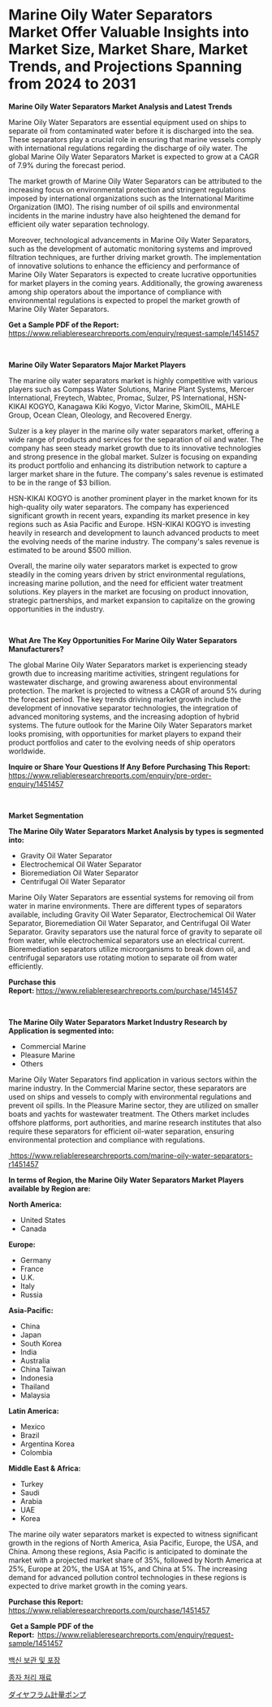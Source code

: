 <p><h1>Marine Oily Water Separators Market Offer Valuable Insights into Market Size, Market Share, Market Trends, and Projections Spanning from 2024 to 2031</h1></p><p><strong>Marine Oily Water Separators Market Analysis and Latest Trends</strong></p>
<p><p>Marine Oily Water Separators are essential equipment used on ships to separate oil from contaminated water before it is discharged into the sea. These separators play a crucial role in ensuring that marine vessels comply with international regulations regarding the discharge of oily water. The global Marine Oily Water Separators Market is expected to grow at a CAGR of 7.9% during the forecast period.</p><p>The market growth of Marine Oily Water Separators can be attributed to the increasing focus on environmental protection and stringent regulations imposed by international organizations such as the International Maritime Organization (IMO). The rising number of oil spills and environmental incidents in the marine industry have also heightened the demand for efficient oily water separation technology.</p><p>Moreover, technological advancements in Marine Oily Water Separators, such as the development of automatic monitoring systems and improved filtration techniques, are further driving market growth. The implementation of innovative solutions to enhance the efficiency and performance of Marine Oily Water Separators is expected to create lucrative opportunities for market players in the coming years. Additionally, the growing awareness among ship operators about the importance of compliance with environmental regulations is expected to propel the market growth of Marine Oily Water Separators.</p></p>
<p><strong>Get a Sample PDF of the Report:&nbsp;</strong> <a href="https://www.reliableresearchreports.com/enquiry/request-sample/1451457">https://www.reliableresearchreports.com/enquiry/request-sample/1451457</a></p>
<p>&nbsp;</p>
<p><strong>Marine Oily Water Separators Major Market Players</strong></p>
<p><p>The marine oily water separators market is highly competitive with various players such as Compass Water Solutions, Marine Plant Systems, Mercer International, Freytech, Wabtec, Promac, Sulzer, PS International, HSN-KIKAI KOGYO, Kanagawa Kiki Kogyo, Victor Marine, SkimOIL, MAHLE Group, Ocean Clean, Oleology, and Recovered Energy. </p><p>Sulzer is a key player in the marine oily water separators market, offering a wide range of products and services for the separation of oil and water. The company has seen steady market growth due to its innovative technologies and strong presence in the global market. Sulzer is focusing on expanding its product portfolio and enhancing its distribution network to capture a larger market share in the future. The company's sales revenue is estimated to be in the range of $3 billion.</p><p>HSN-KIKAI KOGYO is another prominent player in the market known for its high-quality oily water separators. The company has experienced significant growth in recent years, expanding its market presence in key regions such as Asia Pacific and Europe. HSN-KIKAI KOGYO is investing heavily in research and development to launch advanced products to meet the evolving needs of the marine industry. The company's sales revenue is estimated to be around $500 million.</p><p>Overall, the marine oily water separators market is expected to grow steadily in the coming years driven by strict environmental regulations, increasing marine pollution, and the need for efficient water treatment solutions. Key players in the market are focusing on product innovation, strategic partnerships, and market expansion to capitalize on the growing opportunities in the industry.</p></p>
<p>&nbsp;</p>
<p><strong>What Are The Key Opportunities For Marine Oily Water Separators Manufacturers?</strong></p>
<p><p>The global Marine Oily Water Separators market is experiencing steady growth due to increasing maritime activities, stringent regulations for wastewater discharge, and growing awareness about environmental protection. The market is projected to witness a CAGR of around 5% during the forecast period. The key trends driving market growth include the development of innovative separator technologies, the integration of advanced monitoring systems, and the increasing adoption of hybrid systems. The future outlook for the Marine Oily Water Separators market looks promising, with opportunities for market players to expand their product portfolios and cater to the evolving needs of ship operators worldwide.</p></p>
<p><strong>Inquire or Share Your Questions If Any Before Purchasing This Report:</strong> <a href="https://www.reliableresearchreports.com/enquiry/pre-order-enquiry/1451457">https://www.reliableresearchreports.com/enquiry/pre-order-enquiry/1451457</a></p>
<p>&nbsp;</p>
<p><strong>Market Segmentation</strong></p>
<p><strong>The Marine Oily Water Separators Market Analysis by types is segmented into:</strong></p>
<p><ul><li>Gravity Oil Water Separator</li><li>Electrochemical Oil Water Separator</li><li>Bioremediation Oil Water Separator</li><li>Centrifugal Oil Water Separator</li></ul></p>
<p><p>Marine Oily Water Separators are essential systems for removing oil from water in marine environments. There are different types of separators available, including Gravity Oil Water Separator, Electrochemical Oil Water Separator, Bioremediation Oil Water Separator, and Centrifugal Oil Water Separator. Gravity separators use the natural force of gravity to separate oil from water, while electrochemical separators use an electrical current. Bioremediation separators utilize microorganisms to break down oil, and centrifugal separators use rotating motion to separate oil from water efficiently.</p></p>
<p><strong>Purchase this Report:&nbsp;</strong><a href="https://www.reliableresearchreports.com/purchase/1451457">https://www.reliableresearchreports.com/purchase/1451457</a></p>
<p>&nbsp;</p>
<p><strong>The Marine Oily Water Separators Market Industry Research by Application is segmented into:</strong></p>
<p><ul><li>Commercial Marine</li><li>Pleasure Marine</li><li>Others</li></ul></p>
<p><p>Marine Oily Water Separators find application in various sectors within the marine industry. In the Commercial Marine sector, these separators are used on ships and vessels to comply with environmental regulations and prevent oil spills. In the Pleasure Marine sector, they are utilized on smaller boats and yachts for wastewater treatment. The Others market includes offshore platforms, port authorities, and marine research institutes that also require these separators for efficient oil-water separation, ensuring environmental protection and compliance with regulations.</p></p>
<p><a href="https://www.reliableresearchreports.com/marine-oily-water-separators-r1451457">&nbsp;https://www.reliableresearchreports.com/marine-oily-water-separators-r1451457</a></p>
<p><strong>In terms of Region, the Marine Oily Water Separators Market Players available by Region are:</strong></p>
<p>
    <p> <strong> North America: </strong>
        <ul>
            <li>United States</li>
            <li>Canada</li>
        </ul>
        </p> 
    <p> <strong> Europe: </strong>
        <ul>
            <li>Germany</li>
            <li>France</li>
            <li>U.K.</li>
            <li>Italy</li>
            <li>Russia</li>
        </ul>
        </p> 
    <p> <strong> Asia-Pacific: </strong>
        <ul>
            <li>China</li>
            <li>Japan</li>
            <li>South Korea</li>
            <li>India</li>
            <li>Australia</li>
            <li>China Taiwan</li>
            <li>Indonesia</li>
            <li>Thailand</li>
            <li>Malaysia</li>
        </ul>
        </p> 
    <p> <strong> Latin America: </strong>
        <ul>
            <li>Mexico</li>
            <li>Brazil</li>
            <li>Argentina Korea</li>
            <li>Colombia</li>
        </ul>
        </p> 
    <p> <strong> Middle East & Africa: </strong>
        <ul>
            <li>Turkey</li>
            <li>Saudi</li>
            <li>Arabia</li>
            <li>UAE</li>
            <li>Korea</li>
        </ul>
    </p>
    </p>
<p><p>The marine oily water separators market is expected to witness significant growth in the regions of North America, Asia Pacific, Europe, the USA, and China. Among these regions, Asia Pacific is anticipated to dominate the market with a projected market share of 35%, followed by North America at 25%, Europe at 20%, the USA at 15%, and China at 5%. The increasing demand for advanced pollution control technologies in these regions is expected to drive market growth in the coming years.</p></p>
<p><strong>Purchase this Report: </strong><a href="https://www.reliableresearchreports.com/purchase/1451457">https://www.reliableresearchreports.com/purchase/1451457</a></p>
<p>&nbsp;<strong>Get a Sample PDF of the Report:&nbsp;&nbsp;</strong><a href="https://www.reliableresearchreports.com/enquiry/request-sample/1451457">https://www.reliableresearchreports.com/enquiry/request-sample/1451457</a></p>
<p><strong></strong></p>
<p><p><a href="https://github.com/TimmyMann6767/Market-Research-Report-List-1/blob/main/277397626904.md">백신 보관 및 포장</a></p><p><a href="https://github.com/JeromeRtyau89966/Market-Research-Report-List-1/blob/main/318222326905.md">종자 처리 재료</a></p><p><a href="https://github.com/AriMuller2009/Market-Research-Report-List-1/blob/main/872250329197.md">ダイヤフラム計量ポンプ</a></p></p>